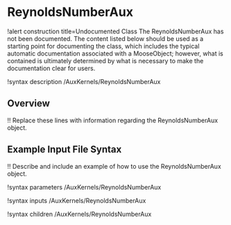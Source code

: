 # ReynoldsNumberAux

!alert construction title=Undocumented Class
The ReynoldsNumberAux has not been documented. The content listed below should be used as a starting point for
documenting the class, which includes the typical automatic documentation associated with a
MooseObject; however, what is contained is ultimately determined by what is necessary to make the
documentation clear for users.

!syntax description /AuxKernels/ReynoldsNumberAux

## Overview

!! Replace these lines with information regarding the ReynoldsNumberAux object.

## Example Input File Syntax

!! Describe and include an example of how to use the ReynoldsNumberAux object.

!syntax parameters /AuxKernels/ReynoldsNumberAux

!syntax inputs /AuxKernels/ReynoldsNumberAux

!syntax children /AuxKernels/ReynoldsNumberAux

